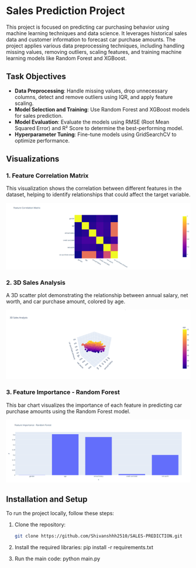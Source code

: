 # Sales Prediction Project

This project is focused on predicting car purchasing behavior using machine learning techniques and data science. It leverages historical sales data and customer information to forecast car purchase amounts. The project applies various data preprocessing techniques, including handling missing values, removing outliers, scaling features, and training machine learning models like Random Forest and XGBoost.

## Task Objectives

- **Data Preprocessing**: Handle missing values, drop unnecessary columns, detect and remove outliers using IQR, and apply feature scaling.
- **Model Selection and Training**: Use Random Forest and XGBoost models for sales prediction.
- **Model Evaluation**: Evaluate the models using RMSE (Root Mean Squared Error) and R² Score to determine the best-performing model.
- **Hyperparameter Tuning**: Fine-tune models using GridSearchCV to optimize performance.

## Visualizations

### 1. Feature Correlation Matrix
This visualization shows the correlation between different features in the dataset, helping to identify relationships that could affect the target variable.

![Feature Correlation Matrix](images/feature_correlation_matrix.png)

### 2. 3D Sales Analysis
A 3D scatter plot demonstrating the relationship between annual salary, net worth, and car purchase amount, colored by age.

![3D Sales Analysis](images/3d_sales_analysis.png)

### 3. Feature Importance - Random Forest
This bar chart visualizes the importance of each feature in predicting car purchase amounts using the Random Forest model.

![Feature Importance - Random Forest](images/feature_importance_random_forest.png)

## Installation and Setup

To run the project locally, follow these steps:

1. Clone the repository:
   ```bash
   git clone https://github.com/Shivanshhh2510/SALES-PREDICTION.git
2. Install the required libraries:
pip install -r requirements.txt

3. Run the main code:
python main.py

